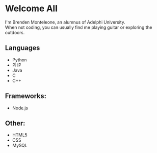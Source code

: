 # Welcome All 

I'm Brenden Monteleone, an alumnus of Adelphi University.  
When not coding, you can usually find me playing guitar or exploring the outdoors.

## Languages

- Python
- PHP
- Java
- C
- C++

## Frameworks:

- Node.js

## Other:

- HTML5
- CSS
- MySQL

